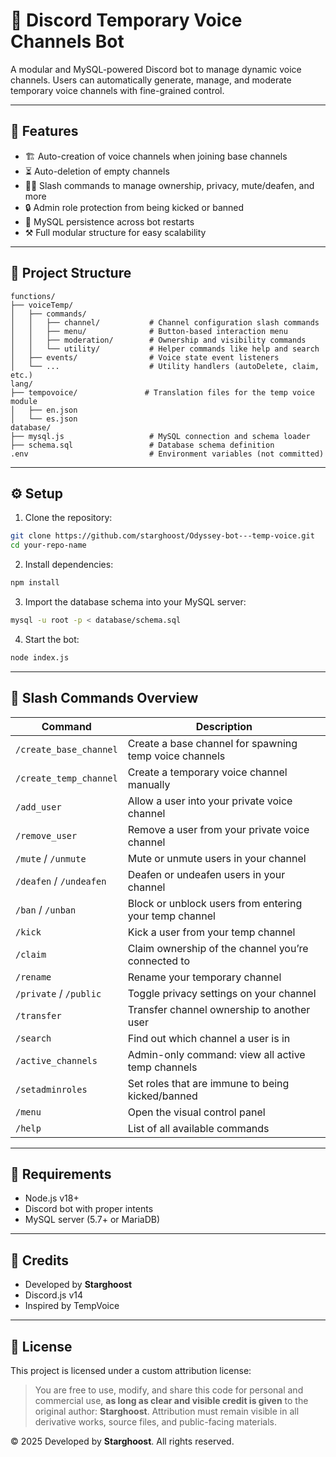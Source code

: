 # 🎹 Discord Temporary Voice Channels Bot

A modular and MySQL-powered Discord bot to manage dynamic voice channels. Users can automatically generate, manage, and moderate temporary voice channels with fine-grained control.

---

## 📆 Features

* 🏗️ Auto-creation of voice channels when joining base channels
* ⏳ Auto-deletion of empty channels
* 🧑‍⚖️ Slash commands to manage ownership, privacy, mute/deafen, and more
* 🔒 Admin role protection from being kicked or banned
* 📂 MySQL persistence across bot restarts
* ⚒️ Full modular structure for easy scalability

---

## 📁 Project Structure

```
functions/
├── voiceTemp/
│   ├── commands/
│   │   ├── channel/           # Channel configuration slash commands
│   │   ├── menu/              # Button-based interaction menu
│   │   ├── moderation/        # Ownership and visibility commands
│   │   └── utility/           # Helper commands like help and search
│   ├── events/                # Voice state event listeners
│   └── ...                    # Utility handlers (autoDelete, claim, etc.)
lang/
├── tempovoice/               # Translation files for the temp voice module
│   ├── en.json
│   └── es.json
database/
├── mysql.js                   # MySQL connection and schema loader
├── schema.sql                 # Database schema definition
.env                           # Environment variables (not committed)
```

---

## ⚙️ Setup

1. Clone the repository:

```bash
git clone https://github.com/starghoost/Odyssey-bot---temp-voice.git
cd your-repo-name
```

2. Install dependencies:

```bash
npm install
```

3. Import the database schema into your MySQL server:

```bash
mysql -u root -p < database/schema.sql
```

4. Start the bot:

```bash
node index.js
```

---

## 🧪 Slash Commands Overview

| Command                 | Description                                            |
| ----------------------- | ------------------------------------------------------ |
| `/create_base_channel`  | Create a base channel for spawning temp voice channels |
| `/create_temp_channel`  | Create a temporary voice channel manually              |
| `/add_user`             | Allow a user into your private voice channel           |
| `/remove_user`          | Remove a user from your private voice channel          |
| `/mute` / `/unmute`     | Mute or unmute users in your channel                   |
| `/deafen` / `/undeafen` | Deafen or undeafen users in your channel               |
| `/ban` / `/unban`       | Block or unblock users from entering your temp channel |
| `/kick`                 | Kick a user from your temp channel                     |
| `/claim`                | Claim ownership of the channel you’re connected to     |
| `/rename`               | Rename your temporary channel                          |
| `/private` / `/public`  | Toggle privacy settings on your channel                |
| `/transfer`             | Transfer channel ownership to another user             |
| `/search`               | Find out which channel a user is in                    |
| `/active_channels`      | Admin-only command: view all active temp channels      |
| `/setadminroles`        | Set roles that are immune to being kicked/banned       |
| `/menu`                 | Open the visual control panel                          |
| `/help`                 | List of all available commands                         |

---

## 🧹 Requirements

* Node.js v18+
* Discord bot with proper intents
* MySQL server (5.7+ or MariaDB)

---

## 👥 Credits

* Developed by **Starghoost**
* Discord.js v14
* Inspired by TempVoice

---

## 📄 License

This project is licensed under a custom attribution license:

> You are free to use, modify, and share this code for personal and commercial use, **as long as clear and visible credit is given** to the original author: **Starghoost**. Attribution must remain visible in all derivative works, source files, and public-facing materials.

© 2025 Developed by **Starghoost**. All rights reserved.
